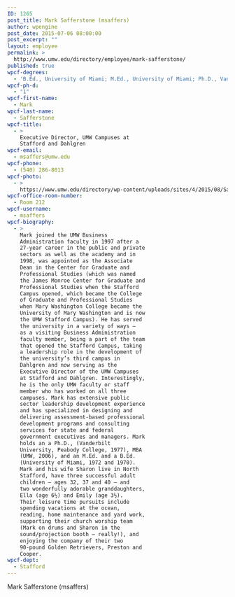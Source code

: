 ```yaml
---
ID: 1265
post_title: Mark Safferstone (msaffers)
author: wpengine
post_date: 2015-07-06 08:00:00
post_excerpt: ""
layout: employee
permalink: >
  http://www.umw.edu/directory/employee/mark-safferstone/
published: true
wpcf-degrees:
  - 'B.Ed., University of Miami; M.Ed., University of Miami; Ph.D., Vanderbilt University, Peabody College;  MBA, University of Mary Washington'
wpcf-ph-d:
  - "1"
wpcf-first-name:
  - Mark
wpcf-last-name:
  - Safferstone
wpcf-title:
  - >
    Executive Director, UMW Campuses at
    Stafford and Dahlgren
wpcf-email:
  - msaffers@umw.edu
wpcf-phone:
  - (540) 286-8013
wpcf-photo:
  - >
    https://www.umw.edu/directory/wp-content/uploads/sites/4/2015/08/Safferstone-2007-Press-Photo.jpg
wpcf-office-room-number:
  - Room 212
wpcf-username:
  - msaffers
wpcf-biography:
  - >
    Mark joined the UMW Business
    Administration faculty in 1997 after a
    27-year career in the public and private
    sectors as well as the academy and in
    1998, was appointed as the Associate
    Dean in the Center for Graduate and
    Professional Studies (which was named
    the James Monroe Center for Graduate and
    Professional Studies when the Stafford
    Campus opened, which became the College
    of Graduate and Professional Studies
    when Mary Washington College became the
    University of Mary Washington and is now
    the UMW Stafford Campus). He has served
    the university in a variety of ways –
    as a visiting Business Administration
    faculty member, being a part of the team
    that opened the Stafford Campus, taking
    a leadership role in the development of
    the university’s third campus in
    Dahlgren and now serving as the
    Executive Director of the UMW Campuses
    at Stafford and Dahlgren. Interestingly,
    he is the only UMW faculty or staff
    member who has worked on all three
    campuses. Mark has extensive public
    sector leadership development experience
    and has specialized in designing and
    delivering assessment-based professional
    development programs and consulting
    services for state and federal
    government executives and managers. Mark
    holds an a Ph.D., (Vanderbilt
    University, Peabody College, 1977), MBA
    (UMW, 2006), and an M.Ed. and a B.Ed.
    (University of Miami, 1972 and 1970).
    Mark and his wife Sharon live in North
    Stafford, have three successful adult
    children – ages 32, 37 and 40 – and
    two wonderfully adorable granddaughters,
    Ella (age 6½) and Emily (age 3½).
    Their leisure time pursuits include
    spending vacations at the ocean,
    reading, home maintenance and yard work,
    supporting their church worship team
    (Mark on drums and Sharon in the
    sound/projection booth – really!), and
    enjoying the company of their two
    90-pound Golden Retrievers, Preston and
    Cooper.
wpcf-dept:
  - Stafford
---
```

Mark Safferstone (msaffers)